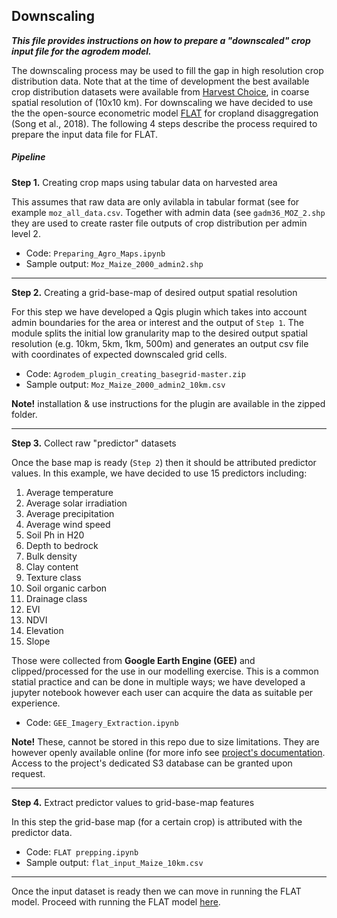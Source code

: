 ﻿## Downscaling

***This file provides instructions on how to prepare a "downscaled" crop input file for the agrodem model.***

The downscaling process may be used to fill the gap in high resolution crop distribution data. Note that at the time of development the best available crop distribution datasets were available from [Harvest Choice](https://dataverse.harvard.edu/dataset.xhtml?persistentId=doi:10.7910/DVN/PRFF8V), in coarse spatial resolution of (10x10 km). For downscaling we have decided to use the the open-source econometric model [FLAT](https://mygeohub.org/resources/flat) for cropland disaggregation (Song et al., 2018). The following 4 steps describe the process required to prepare the input data file for FLAT.


##### Pipeline

**Step 1.** Creating crop maps using tabular data on harvested area

This assumes that raw data are only avilabla in tabular format (see for example ```moz_all_data.csv```. Together with admin data (see ```gadm36_MOZ_2.shp``` they are used to create raster file outputs of crop distribution per admin level 2. 

* Code: ```Preparing_Agro_Maps.ipynb```
* Sample output: ```Moz_Maize_2000_admin2.shp```

--------------------------------------------------------------------------------
**Step 2.** Creating a grid-base-map of desired output spatial resolution

For this step we have developed a Qgis plugin which takes into account admin boundaries for the area or interest and the output of ```Step 1```. The module splits the initial low granularity map to the desired output spatial resolution (e.g. 10km, 5km, 1km, 500m) and generates an output csv file with coordinates of expected downscaled grid cells. 

* Code: ```Agrodem_plugin_creating_basegrid-master.zip``` 
* Sample output: ```Moz_Maize_2000_admin2_10km.csv```

**Note!** installation & use instructions for the plugin are available in the zipped folder.

--------------------------------------------------------------------------------

**Step 3.** Collect raw "predictor" datasets

Once the base map is ready (```Step 2```) then it should be attributed predictor values. In this example, we have decided to use 15 predictors including: 

1. Average temperature 
2. Average solar irradiation 
3. Average precipitation 
4. Average wind speed
5. Soil Ph in H20
6. Depth to bedrock
7. Bulk density
8. Clay content
9. Texture class
10. Soil organic carbon
11. Drainage class
12. EVI
13. NDVI
14. Elevation
15. Slope

Those were collected from **Google Earth Engine (GEE)** and clipped/processed for the use in our modelling exercise. This is a common statial practice and can be done in multiple ways; we have developed a jupyter notebook however each user can acquire the data as suitable per experience. 

* Code: ```GEE_Imagery_Extraction.ipynb``` 

**Note!** These, cannot be stored in this repo due to size limitations. They are however openly available online (for more info see [project's documentation](https://agrodem.readthedocs.io/en/latest/index.html). Access to the project's dedicated S3 database can be granted upon request. 

--------------------------------------------------------------------------------

**Step 4.** Extract predictor values to grid-base-map features

In this step the grid-base map (for a certain crop) is attributed with the predictor data. 

* Code: ```FLAT prepping.ipynb``` 
* Sample output: ```flat_input_Maize_10km.csv```
--------------------------------------------------------------------------------
Once the input dataset is ready then we can move in running the FLAT model. Proceed with running the FLAT model [here](https://github.com/akorkovelos/agrodem/blob/master/agrodem_preprocessing/Downscaling/FLAT_model/FLAT_model.md).